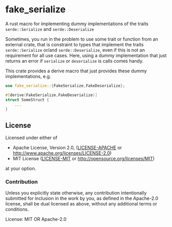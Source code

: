 # fake_serialize
A rust macro for implementing dummy implementations of the traits `serde::Serialize` and `serde::Deserialize`

Sometimes, you run in the problem to use some trait or function from an external crate, that is
constraint to types that implement the traits `serde::Serialize` or/and `serde::Deserialize`, even if 
this is not an requirement for all use cases. Here, using a dummy implementation that just returns
an error if `serialize` or `deserialize` is calls comes handy.

This crate provides a derive macro that just provides these dummy implementations, e.g.
```rust
use fake_serialize::{FakeSerialize,FakeDeserialize};

#[derive(FakeSerialize,FakeDeserialize)]
struct SomeStruct {
    ...
}
```

## License

Licensed under either of

  * Apache License, Version 2.0,
    ([LICENSE-APACHE](https://github.com/argmin-rs/argmin/blob/master/LICENSE-APACHE) or
    http://www.apache.org/licenses/LICENSE-2.0)
  * MIT License ([LICENSE-MIT](https://github.com/argmin-rs/argmin/blob/master/LICENSE-MIT) or
    http://opensource.org/licenses/MIT)

at your option.


### Contribution

Unless you explicitly state otherwise, any contribution intentionally submitted for inclusion
in the work by you, as defined in the Apache-2.0 license, shall be dual licensed as above,
without any additional terms or conditions.

License: MIT OR Apache-2.0
